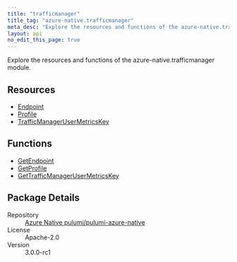 ```yaml
---
title: "trafficmanager"
title_tag: "azure-native.trafficmanager"
meta_desc: "Explore the resources and functions of the azure-native.trafficmanager module."
layout: api
no_edit_this_page: true
---
```


<!-- WARNING: this file was generated by Pulumi Docs Generator. -->
<!-- Do not edit by hand unless you're certain you know what you are doing! -->

Explore the resources and functions of the azure-native.trafficmanager module.

<h2 id="resources">Resources</h2>
<ul class="api">
    <li><a href="endpoint/" title="Endpoint">Endpoint</a></li>
    <li><a href="profile/" title="Profile">Profile</a></li>
    <li><a href="trafficmanagerusermetricskey/" title="TrafficManagerUserMetricsKey">TrafficManagerUserMetricsKey</a></li>
</ul>

<h2 id="functions">Functions</h2>
<ul class="api">
    <li><a href="getendpoint/" title="GetEndpoint">GetEndpoint</a></li>
    <li><a href="getprofile/" title="GetProfile">GetProfile</a></li>
    <li><a href="gettrafficmanagerusermetricskey/" title="GetTrafficManagerUserMetricsKey">GetTrafficManagerUserMetricsKey</a></li>
</ul>

<h2 id="package-details">Package Details</h2>
<dl class="package-details">
	<dt>Repository</dt>
	<dd><a href="https://github.com/pulumi/pulumi-azure-native">Azure Native pulumi/pulumi-azure-native</a></dd>
	<dt>License</dt>
	<dd>Apache-2.0</dd>
	<dt>Version</dt>
	<dd>3.0.0-rc1</dd>
</dl>


